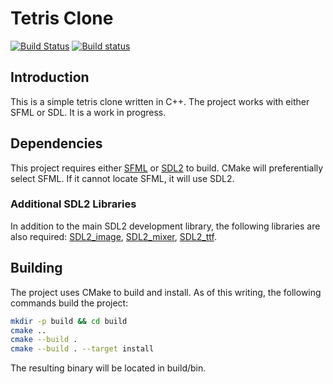 # Tetris Clone
[![Build Status](https://travis-ci.org/clegg89/tetris.svg?branch=master)](https://travis-ci.org/clegg89/tetris)
[![Build status](https://ci.appveyor.com/api/projects/status/r72c16219uxpmda3?svg=true)](https://ci.appveyor.com/project/clegg89/tetris)

## Introduction
This is a simple tetris clone written in C++. The project works with either SFML or SDL. It is a work in progress.

## Dependencies
This project requires either [SFML](www.sfml-dev.org) or [SDL2](www.libsdl.org) to build. CMake will preferentially select SFML. If it cannot locate SFML, it will use SDL2.

### Additional SDL2 Libraries

In addition to the main SDL2 development library, the following libraries are also required: [SDL2_image](https://www.libsdl.org/projects/SDL_image), [SDL2_mixer](https://www.libsdl.org/projects/SDL_mixer), [SDL2_ttf](https://www.libsdl.org/projects/SDL_ttf).

## Building
The project uses CMake to build and install. As of this writing, the following commands build the project:
```bash
mkdir -p build && cd build
cmake ..
cmake --build .
cmake --build . --target install
```
The resulting binary will be located in build/bin.
